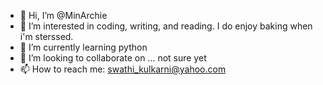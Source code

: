 - 👋 Hi, I’m @MinArchie
- 👀 I’m interested in coding, writing, and reading. I do enjoy baking when i'm sterssed. 
- 🌱 I’m currently learning python
- 💞️ I’m looking to collaborate on ... not sure yet
- 📫 How to reach me: swathi_kulkarni@yahoo.com

<!---
MinArchie/MinArchie is a ✨ special ✨ repository because its `README.md` (this file) appears on your GitHub profile.
You can click the Preview link to take a look at your changes.
--->
